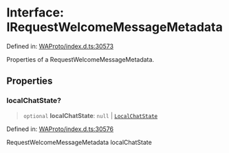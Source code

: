 # Interface: IRequestWelcomeMessageMetadata

Defined in: [WAProto/index.d.ts:30573](https://github.com/Fokusdotid/Baileys/blob/e5a24e138f3b69cf124e0406999e537d5c9a6c18/WAProto/index.d.ts#L30573)

Properties of a RequestWelcomeMessageMetadata.

## Properties

### localChatState?

> `optional` **localChatState**: `null` \| [`LocalChatState`](../namespaces/RequestWelcomeMessageMetadata/enumerations/LocalChatState.md)

Defined in: [WAProto/index.d.ts:30576](https://github.com/Fokusdotid/Baileys/blob/e5a24e138f3b69cf124e0406999e537d5c9a6c18/WAProto/index.d.ts#L30576)

RequestWelcomeMessageMetadata localChatState
